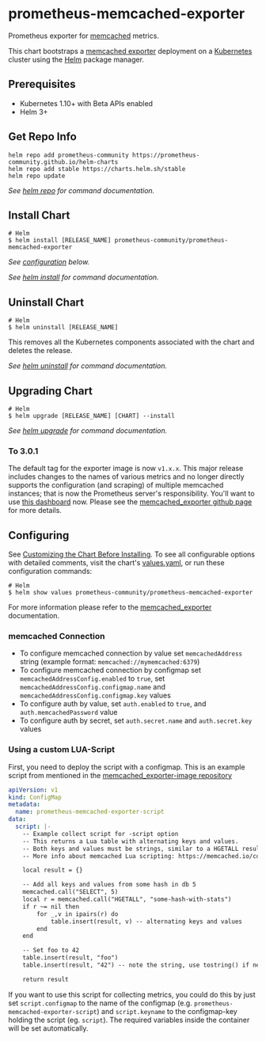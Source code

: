# prometheus-memcached-exporter

Prometheus exporter for [memcached](https://memcached.io/) metrics.

This chart bootstraps a [memcached exporter](https://github.com/oliver006/memcached_exporter) deployment on a [Kubernetes](http://kubernetes.io) cluster using the [Helm](https://helm.sh) package manager.

## Prerequisites

- Kubernetes 1.10+ with Beta APIs enabled
- Helm 3+

## Get Repo Info

```console
helm repo add prometheus-community https://prometheus-community.github.io/helm-charts
helm repo add stable https://charts.helm.sh/stable
helm repo update
```

_See [helm repo](https://helm.sh/docs/helm/helm_repo/) for command documentation._

## Install Chart

```console
# Helm
$ helm install [RELEASE_NAME] prometheus-community/prometheus-memcached-exporter
```

_See [configuration](#configuration) below._

_See [helm install](https://helm.sh/docs/helm/helm_install/) for command documentation._

## Uninstall Chart

```console
# Helm
$ helm uninstall [RELEASE_NAME]
```

This removes all the Kubernetes components associated with the chart and deletes the release.

_See [helm uninstall](https://helm.sh/docs/helm/helm_uninstall/) for command documentation._

## Upgrading Chart

```console
# Helm
$ helm upgrade [RELEASE_NAME] [CHART] --install
```

_See [helm upgrade](https://helm.sh/docs/helm/helm_upgrade/) for command documentation._

### To 3.0.1

 The default tag for the exporter image is now `v1.x.x`. This major release includes changes to the names of various metrics and no longer directly supports the configuration (and scraping) of multiple memcached instances; that is now the Prometheus server's responsibility. You'll want to use [this dashboard](https://github.com/oliver006/memcached_exporter/blob/master/contrib/grafana_prometheus_memcached_dashboard.json) now. Please see the [memcached_exporter github page](https://github.com/oliver006/memcached_exporter#upgrading-from-0x-to-1x) for more details.

## Configuring

See [Customizing the Chart Before Installing](https://helm.sh/docs/intro/using_helm/#customizing-the-chart-before-installing). To see all configurable options with detailed comments, visit the chart's [values.yaml](./values.yaml), or run these configuration commands:

```console
# Helm
$ helm show values prometheus-community/prometheus-memcached-exporter
```

For more information please refer to the [memcached_exporter](https://github.com/oliver006/memcached_exporter) documentation.

### memcached Connection

- To configure memcached connection by value set `memcachedAddress` string (example format: `memcached://mymemcached:6379`)
- To configure memcached connection by configmap set `memcachedAddressConfig.enabled` to `true`, set `memcachedAddressConfig.configmap.name` and `memcachedAddressConfig.configmap.key` values
- To configure auth by value, set `auth.enabled` to `true`, and `auth.memcachedPassword` value
- To configure auth by secret, set `auth.secret.name` and `auth.secret.key` values

### Using a custom LUA-Script

First, you need to deploy the script with a configmap. This is an example script from mentioned in the [memcached_exporter-image repository](https://github.com/oliver006/memcached_exporter/blob/master/contrib/sample_collect_script.lua)

```yaml
apiVersion: v1
kind: ConfigMap
metadata:
  name: prometheus-memcached-exporter-script
data:
  script: |-
    -- Example collect script for -script option
    -- This returns a Lua table with alternating keys and values.
    -- Both keys and values must be strings, similar to a HGETALL result.
    -- More info about memcached Lua scripting: https://memcached.io/commands/eval

    local result = {}

    -- Add all keys and values from some hash in db 5
    memcached.call("SELECT", 5)
    local r = memcached.call("HGETALL", "some-hash-with-stats")
    if r ~= nil then
        for _,v in ipairs(r) do
            table.insert(result, v) -- alternating keys and values
        end
    end

    -- Set foo to 42
    table.insert(result, "foo")
    table.insert(result, "42") -- note the string, use tostring() if needed

    return result
```

If you want to use this script for collecting metrics, you could do this by just set `script.configmap` to the name of the configmap (e.g. `prometheus-memcached-exporter-script`) and `script.keyname` to the configmap-key holding the script (eg. `script`). The required variables inside the container will be set automatically.
